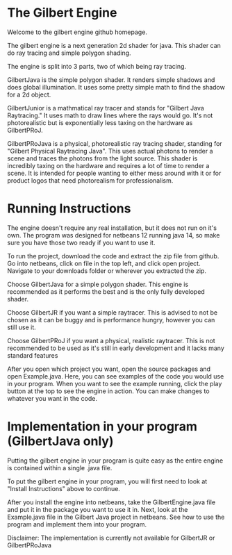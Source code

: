 # The Gilbert Engine

Welcome to the gilbert engine github homepage.

The gilbert engine is a next generation 2d shader for java.
This shader can do ray tracing and simple polygon shading.

The engine is split into 3 parts, two of which being ray tracing.

GilbertJava is the simple polygon shader.
It renders simple shadows and does global illumination.
It uses some pretty simple math to find the shadow for a 2d object.

GilbertJunior is a mathmatical ray tracer and stands for "Gilbert Java Raytracing."
It uses math to draw lines where the rays would go.
It's not photorealistic but is exponentially less taxing on the hardware as GilbertPRoJ.

GilbertPRoJava is a physical, photorealistic ray tracing shader, standing for "Gilbert Physical Raytracing Java".
This uses actual photons to render a scene and traces the photons from the light source.
This shader is incredibly taxing on the hardware and requires a lot of time to render a scene.
It is intended for people wanting to either mess around with it or
for product logos that need photorealism for professionalism.


# Running Instructions

The engine doesn't require any real installation, but it does not run on it's own.
The program was designed for netbeans 12 running java 14, so make sure you have those two ready if you want to use it.

To run the project, download the code and extract the zip file from github. Go into netbeans, click on file in the top left, and click open project. Navigate to your downloads folder or wherever you extracted the zip. 

Choose GilbertJava for a simple polygon shader. This engine is recommended as it performs the best and is the only fully developed shader. 

Choose GilbertJR if you want a simple raytracer. This is advised to not be chosen as it can be buggy and is performance hungry, however you can still use it.

Choose GilbertPRoJ if you want a physical, realistic raytracer. This is not recommended to be used as it's still in early development and it lacks many standard features

After you open which project you want, open the source packages and open Example.java. Here, you can see examples of the code you would use in your program. When you want to see the example running, click the play button at the top to see the engine in action. You can make changes to whatever you want in the code.


# Implementation in your program (GilbertJava only)

Putting the gilbert engine in your program is quite easy as the entire engine is contained within a single .java file. 

To put the gilbert engine in your program, you will first need to look at "Install Instructions" above to continue.

After you install the engine into netbeans, take the GilbertEngine.java file and put it in the package you want to use it in. Next, look at the Example.java file in the Gilbert Java project in netbeans. See how to use the program and implement them into your program.

Disclaimer: The implementation is currently not available for GilbertJR or GilbertPRoJava
